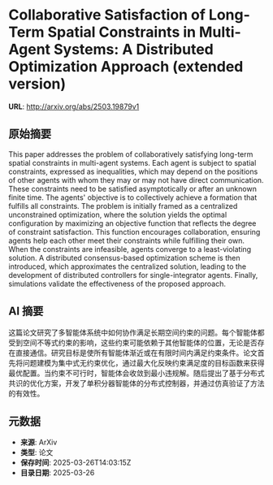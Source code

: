 # Collaborative Satisfaction of Long-Term Spatial Constraints in Multi-Agent Systems: A Distributed Optimization Approach (extended version)

**URL**: http://arxiv.org/abs/2503.19879v1

## 原始摘要

This paper addresses the problem of collaboratively satisfying long-term
spatial constraints in multi-agent systems. Each agent is subject to spatial
constraints, expressed as inequalities, which may depend on the positions of
other agents with whom they may or may not have direct communication. These
constraints need to be satisfied asymptotically or after an unknown finite
time. The agents' objective is to collectively achieve a formation that
fulfills all constraints. The problem is initially framed as a centralized
unconstrained optimization, where the solution yields the optimal configuration
by maximizing an objective function that reflects the degree of constraint
satisfaction. This function encourages collaboration, ensuring agents help each
other meet their constraints while fulfilling their own. When the constraints
are infeasible, agents converge to a least-violating solution. A distributed
consensus-based optimization scheme is then introduced, which approximates the
centralized solution, leading to the development of distributed controllers for
single-integrator agents. Finally, simulations validate the effectiveness of
the proposed approach.


## AI 摘要

这篇论文研究了多智能体系统中如何协作满足长期空间约束的问题。每个智能体都受到空间不等式约束的影响，这些约束可能依赖于其他智能体的位置，无论是否存在直接通信。研究目标是使所有智能体渐近或在有限时间内满足约束条件。论文首先将问题建模为集中式无约束优化，通过最大化反映约束满足度的目标函数来获得最优配置。当约束不可行时，智能体会收敛到最小违规解。随后提出了基于分布式共识的优化方案，开发了单积分器智能体的分布式控制器，并通过仿真验证了方法的有效性。

## 元数据

- **来源**: ArXiv
- **类型**: 论文
- **保存时间**: 2025-03-26T14:03:15Z
- **目录日期**: 2025-03-26
